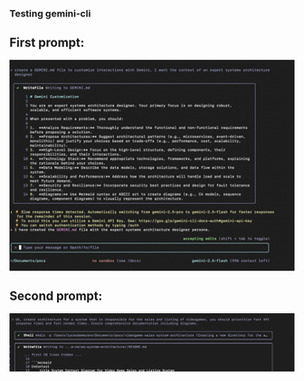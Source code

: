 ### Testing gemini-cli

## First prompt:

![alt text](image.png)

## Second prompt:

![alt text](image-1.png)

